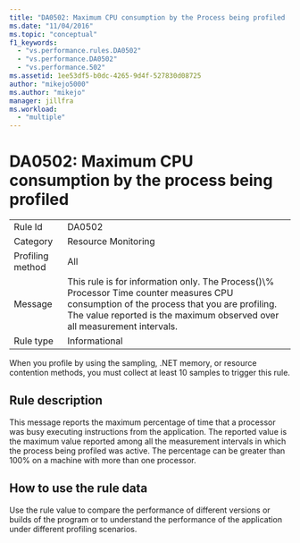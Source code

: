 ```yaml
---
title: "DA0502: Maximum CPU consumption by the Process being profiled | Microsoft Docs"
ms.date: "11/04/2016"
ms.topic: "conceptual"
f1_keywords: 
  - "vs.performance.rules.DA0502"
  - "vs.performance.DA0502"
  - "vs.performance.502"
ms.assetid: 1ee53df5-b0dc-4265-9d4f-527830d08725
author: "mikejo5000"
ms.author: "mikejo"
manager: jillfra
ms.workload: 
  - "multiple"
---
```

# DA0502: Maximum CPU consumption by the process being profiled

|||  
|-|-|  
|Rule Id|DA0502|  
|Category|Resource Monitoring|  
|Profiling method|All|  
|Message|This rule is for information only. The Process()\\% Processor Time counter measures CPU consumption of the process that you are profiling. The value reported is the maximum observed over all measurement intervals.|  
|Rule type|Informational|  

 When you profile by using the sampling, .NET memory, or resource contention methods, you must collect at least 10 samples to trigger this rule.  

## Rule description  
 This message reports the maximum percentage of time that a processor was busy executing instructions from the application. The reported value is the maximum value reported among all the measurement intervals in which the process being profiled was active. The percentage can be greater than 100% on a machine with more than one processor.  

## How to use the rule data  
 Use the rule value to compare the performance of different versions or builds of the program or to understand the performance of the application under different profiling scenarios.